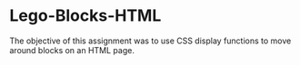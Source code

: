 # Lego-Blocks-HTML

The objective of this assignment was to use CSS display functions to move around
blocks on an HTML page.
